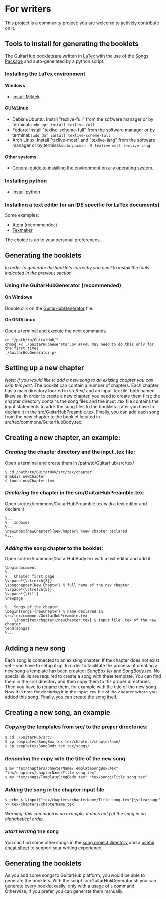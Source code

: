 # For writers
This project is a community project: you are welcome to actively contribute on it.

## Tools to install for generating the booklets
The GuitarHub booklets are written in [LaTex](https://www.latex-project.org/) with the use of the [Songs Package](http://songs.sourceforge.net/) and auto-generated by a python script.

### Installing the LaTex environment

#### Windows
* [Install Miktek](https://miktex.org/download)

#### GUN/Linux
* Debian/Ubuntu: Install "texlive-full" from the software manager or by terminal:``sudo apt install texlive-full``
* Fedora: Install "texlive-scheme-full" from the software manager or by terminal:``sudo dnf install texlive-scheme-full``
* Arch Linux: Install "texlive-most" and "texlive-lang" from the software manager or by terminal:``sudo pacman -S texlive-most texlive-lang``

#### Other systems
* [General guide to installing the environment on any operating system.](https://www.latex-project.org/get/)

### Installing python
* [Install python](https://www.python.org/downloads/)

### Installing a text editor (or an IDE specific for LaTex documents)
Some examples:
* [Atom](https://atom.io/) (recommended)
* [Texmaker](http://www.xm1math.net/texmaker/)

The choice is up to your personal preferences.

## Generating the booklets
_In order to generate the booklets correctly you need to install the tools indicated in the previous section._
### Using the GuitarHubGenerator (recommended)
#### On Windows
Double clik on the [GuitarHubGenerator](GuitarHubGenerator.py) file.  

#### On GNU/Linux
Open a terminal and execute the next commands.
```
cd "/path/to/GuitarHub/"
chmod +x ./GuitarHubGenerator.py #(you may need to do this only for the first time)
./GuitarHubGenerator.py
```

## Setting up a new chapter
*Note: if you would like to add a new song to an existing chapter you can skip this part.*
The booklet can contain a number of chapters. Each chapter has a main directory located in src/tex/ and an input .tex file, both named likewise. In order to create a new chapter, you need to create them first; the chapter directory contains the song files and the input .tex file contains the input statements to adds the song files to the booklets. Later you have to declare it in the src/GuitarHubPreamble.tex. Finally, you can add each song from the new chapter to the booklet located in src/tex/commons/GuitarHubBody.tex.
## Creating a new chapter, an example:
### *Creating* the chapter directory and the input .tex file:
Open a terminal and create them in /path/to/GuitarHub/src/tex/
```
$ cd /path/to/GuitarHub/src/tex/chapter
$ mkdir newChapter
$ touch newChapter.tex
```
### *Declaring* the chapter in the src/GuitarHubPreamble.tex:
Open src/tex/commons/GuitarHubPreamble.tex with a text editor and declare it
```
%...
%	Indexes
%...
\newindex{newChapter}{newChapter} %new chapter declared
%...
```
### *Adding* the song chapter to the booklet:
Open src/tex/commons/GuitarHubBody.tex with a text editor and add it
```
\begindocument
%...
%	Chapter first page
\vspace*{\stretch{3}}
\songchapter{New Chapter} % full name of the new chapter
\vspace*{\stretch{5}}
\vspace*{\fill}
\newpage

%	Songs of the chapter
\begin{songs}{newChapter} % name declared in src/tex/commons/GuitarHubPreamble.tex
	\input{tex/chapters/newChapter.tex} % input file .tex of the new chapter
\end{songs}
%...
```

## Adding a new song
Each song is connected to an existing chapter. If the chapter does not exist yet – you have to setup it up. In order to facilitate the process of creating a new song a template has been created: *SongBox.tex* and *SongBody.tex*. No special skills are required to create a song with these template. You can find them in the src/ directory and then copy them to the proper directories. Then you have to rename them, for example with the title of the new song. Now it is time for declaring it in the input .tex file of the chapter where you added this song. Finally, you can create the song itself.

## Creating a new song, an example:
### *Copying* the templates from src/ to the proper directories:
```
$ cd ./GuitarHub/src/
$ cp templates/SongBox.tex tex/chapters/chapterName/
$ cp templates/SongBody.tex tex/songs/
```
### *Renaming* the copy with the title of the new song
```
$ mv "tex/chapters/chapterName/TemplateSongBox.tex" "tex/chapters/chapterName/Title song.tex"
$ mv "tex/songs/TemplateSongBody.tex" "tex/songs/Title song.tex"
```
### *Adding* the song in the chapter input file
```
$ echo $'\input{"tex/chapters/chapterName/Title song.tex"}\sclearpage' >> tex/chapters/chapterName.tex
```
*Warning: this command is an example, it does not put the song in an alphabetical order.*

### *Start writing* the song
You can find some other songs in the [song project directory](https://github.com/PietroPrandini/GuitarHub/tree/master/src/tex/songs) and a [useful cheat sheet](https://github.com/PietroPrandini/GuitarHub/blob/master/CHEATSHEET.md) to support your writing experience.  

## Generating the booklets
As you add some songs to GuitarHub platform, you would be able to generate the booklets. With the script src/GuitarHubGenerator.sh you can generate every booklet easily, only with a usage of a command.   
Otherwise, if you prefer, you can generate them manually.
